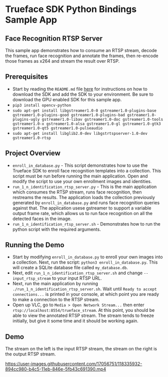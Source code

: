 # Trueface SDK Python Bindings Sample App
## Face Recognition RTSP Server
This sample app demonstrates how to consume an RTSP stream, decode the frames, run face recognition and annotate the frames, then re-encode those frames as x264 and stream the result over RTSP.

## Prerequisites
- Start by reading the `README.md` file [here](../README.md) for instructions on how to download the SDK and add the SDK to your environment.
Be sure to download the GPU enabled SDK for this sample app.
- `pip3 install opencv-python`
- `sudo apt-get install libgstreamer1.0-0 gstreamer1.0-plugins-base gstreamer1.0-plugins-good gstreamer1.0-plugins-bad gstreamer1.0-plugins-ugly gstreamer1.0-libav gstreamer1.0-doc gstreamer1.0-tools gstreamer1.0-x gstreamer1.0-alsa gstreamer1.0-gl gstreamer1.0-gtk3 gstreamer1.0-qt5 gstreamer1.0-pulseaudio`
- `sudo apt-get install libglib2.0-dev libgstrtspserver-1.0-dev gstreamer1.0-rtsp`

## Project Overview
- `enroll_in_database.py` - This script demonstrates how to use the Trueface SDK to enroll face recognition templates into a collection. 
This script must be run before running the main application. Open and modify the script to use your own enrollment images and identities.
- `run_1_n_identification_rtsp_server.py` - This is the main application which consumes the RTSP stream, runs face recognition, then restreams the results. 
The application loads the collection previously generated by `enroll_in_database.py` and runs face recognition queries against that. The application usese gstreamer to support a variable output frame rate, which allows us to run face recognition on all the detected faces in the image. 
- `run_1_n_identification_rtsp_server.sh` - Demonstrates how to run the python script with the required arguments. 

## Running the Demo
- Start by modifying `enroll_in_database.py` to enroll your own images into a collection. Next, run the script: `python3 enroll_in_database.py`. This will create a SQLite database file called `my_database.db`.
- Next, edit `run_1_n_identification_rtsp_server.sh` and change `--input_rtsp_stream` to your input RTSP URL.
- Next, run the main application by running `./run_1_n_identification_rtsp_server.sh`. Wait until `Ready to accept connections...` is printed in your console, at which point you are ready to make a connection to the RTSP stream.
- Open up VLC, go to `Media > Open Network Stream...` then enter `rtsp://localhost:8554/trueface_stream`. At this point, you should be able to view the annotated RTSP stream. The stream tends to freeze initially, but give it some time and it should be working again.  

## Demo
The stream on the left is the input RTSP stream, the stream on the right is the output RTSP stream.

https://user-images.githubusercontent.com/17056751/118335932-894cc980-b4c5-11eb-846e-5fb43c691390.mp4

